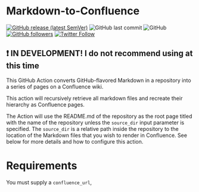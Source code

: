 # Markdown-to-Confluence

[![GitHub release (latest SemVer)](https://img.shields.io/github/v/release/artis3n/markdown-to-confluence)](https://github.com/artis3n/markdown-to-confluence/releases)
![GitHub last commit](https://img.shields.io/github/last-commit/artis3n/markdown-to-confluence)
![GitHub](https://img.shields.io/github/license/artis3n/markdown-to-confluence)
[![GitHub followers](https://img.shields.io/github/followers/artis3n?style=social)](https://github.com/artis3n/)
[![Twitter Follow](https://img.shields.io/twitter/follow/artis3n?style=social)](https://twitter.com/Artis3n)

## :exclamation: IN DEVELOPMENT! I do not recommend using at this time

This GitHub Action converts GitHub-flavored Markdown in a repository into a series of pages on a Confluence wiki.

This action will recursively retrieve all markdown files and recreate their hierarchy as Confluence pages.

The Action will use the README.md of the repository as the root page titled with the name of the repository unless the `source_dir` input parameter is specified.
The `source_dir` is a relative path inside the repository to the location of the Markdown files that you wish to render in Confluence.
See below for more details and how to configure this action.

# Requirements

You must supply a `confluence_url`, 
